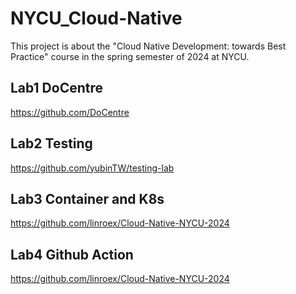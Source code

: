 # NYCU_Cloud-Native

This project is about the "Cloud Native Development: towards Best Practice" course in the spring semester of 2024 at NYCU.

## Lab1 DoCentre

https://github.com/DoCentre

## Lab2 Testing

https://github.com/yubinTW/testing-lab

## Lab3 Container and K8s

https://github.com/linroex/Cloud-Native-NYCU-2024

## Lab4 Github Action

https://github.com/linroex/Cloud-Native-NYCU-2024
